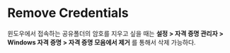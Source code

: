 # Remove Credentials

윈도우에서 접속하는 공유폴더의 암호를 지우고 싶을 때는 __설정 > 자격 증명 관리자 > Windows 자격 증명 > 자격 증명 모음에서 제거__ 를 통해서 삭제 가능하다.